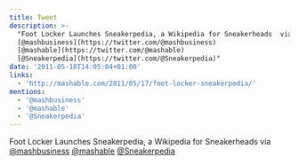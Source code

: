 ```yaml
---
title: Tweet
description: >-
  "Foot Locker Launches Sneakerpedia, a Wikipedia for Sneakerheads  via
  [@mashbusiness](https://twitter.com/@mashbusiness)
  [@mashable](https://twitter.com/@mashable)
  [@Sneakerpedia](https://twitter.com/@Sneakerpedia)"
date: '2011-05-18T14:05:04+01:00'
links:
  - 'http://mashable.com/2011/05/17/foot-locker-sneakerpedia/'
mentions:
  - '@mashbusiness'
  - '@mashable'
  - '@Sneakerpedia'
---
```

Foot Locker Launches Sneakerpedia, a Wikipedia for Sneakerheads  via [@mashbusiness](https://twitter.com/@mashbusiness) [@mashable](https://twitter.com/@mashable) [@Sneakerpedia](https://twitter.com/@Sneakerpedia)
